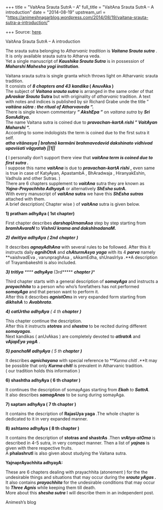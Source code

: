 +++
title = "VaitAna Srauta SutrA – A"
full_title = "VaitAna Srauta SutrA – A introduction"
date = "2014-08-19"
upstream_url = "https://animeshnagarblog.wordpress.com/2014/08/19/vaitana-srauta-sutra-a-introduction/"

+++
Source: [here](https://animeshnagarblog.wordpress.com/2014/08/19/vaitana-srauta-sutra-a-introduction/).

VaitAna Srauta SutrA – A introduction

The srauta sutra belonging to *Atharvanic tradition* is ***Vaitana
Srauta sutra*** .  
It is only available srauta sutra to Atharva veda.  
Yet a single manuscript of ***Kaushika Srauta Sutra*** is in possession
of ***Maharshi Mahesha yogi institution***.

Vaitana srauta sutra is single granta which throws light on Atharvanic
srauta tradition.  
It consists of ***8 chapters and 43*** ***kandika* ( AnuvAka )**  
The subject of ***Vaitana srauta sutra*** is arranged in the same order
of that ***pAraskar Srauta*** ****Sutra**** but with originality of
*atharvanic* tradition. A text with notes and indices is published by
sir Richard Grabe unde the title ” ***vaitāna sūtra : the ritual of
Atharvaveda “.***  
There is single known commentary ***” AkshEpa ”*** on *vaitana sutra*
by ***Sri*** ***SomAditya.***  
The name Vaitana sutra is coined due to ***pravachan-kartA rishi ”
VaitAyan Maharshi “.***  
According to some indologists the term is coined due to the first sutra
it self.  
***atha vitānasya \| brahmā karmāni brahmavedavid dakshinato vidhivad
upaviśati vāgyataḥ \|\|1\|\|***

**(** I personally don’t support there view that ***vaitAna term is
coined due to first sutra .***  
I suppose this name ***vaitAna*** is due to ***pravachan-kartA rishi*
,** even same is true in case of KatyAyan, ApastambA , BhAradwaja ,
HiranyakEshin, Vadhula and other Sutras. )  
There are 6 chapters supplement to ***vaitAna*** sutra they are known
as ***Yajna-Prayachhita AdhyayA*** or alternatively ***ShEsha
sutrA.***  
With every manuscript of ***vaitAna*** **sutra** we have this ***ShEsha
sutras*** attached with them.  
A brief description( Chapter wise ) of ***vaitAna*** sutra is given
below.

****1) pratham adhyAya ( 1st chapter)****

First chapter describes ***darshapUrnamAsa*** step by step starting from
***bramhAvaraN*** to ***VishnU krama and dakshInadanaM.***

****2)*** **dwitIya** *****adhyAya***** **( 2nd** *****chapter*****
**)***

It describes ***agnayAdhAna*** with several rules to be followed. After
this it instructs daily ***agnihOtrA*** and ***chAturmAsya***
***yaga*** with its 4 ***parva*** namely **vaishvadEva , varunpraghAsa ,
sAkamEdha, shUnasIrIya .**A description of Trayambakeshti is also
included.

******3) tritIya***** **** ********adhyAya********* (3rd*****
***********chapter********* ***)******

Third chapter starts with a general description of ***somayAga*** and
instructs a ***prayachhita*** to a person who who’s forefathers has not
performed ***somayAga*** and that person want to perform it.  
After this it describes ***agnistOm***a in very expanded form starting
from ***dikhshA*** to ***Avabhrata***.

****4) catUrtha*** ********adhyAya******** ( 4 th
********chapter******** **)***

This chapter continue the description.  
After this it instructs ***stotras*** and ***shastra*** to be recited
during different ***somayagas***.  
Next kandikas ( anUvAkas ) are completely devoted to ***atIratrA*** and
***vAjapEya*** ***yagA*** .

****5) panchaM*** ********adhyAya******** ( 5 th ********chapter********
**)***

It describes ***agnichayana*** with special reference to ***Kurma chitI*
.**It may be possible that only ***Kurma chitI*** is prevalent in
Atharvanic tradition.  
( our tradition holds this information )

****6) shashtha adhyAya ( 6 th chapter )****

It continues the description of somayAgas starting from ***Ekah** to
**SattrA**.*  
It also describes ***samagAnas*** to be sung during somayAga.

****7) saptam adhyAya ( 7 th chapter )****

It contains the description of **RajasUya yaga** .The whole chapter is
dedicated to it in very expanded manner.

****8) ashtamo adhyAya ( 8 th chapter )****

It contains the description of **stotras and shastrAs** .Then
***vrAtya-stOma*** is described in 4-5 sutra, in very compact manner.
Then a list of ***yajnas*** is given with there respective fruits.  
A **phalashrutI** is also given about studying the Vaitana sutra.

****YajnaprAyachhita adhyayA**:**

 These are 6 chapters dealing with prayachhita (atonement ) for the
the undesirable things and situations that may occur during the
***srauta yAgas .***  
It also contains ***prayachhita*** for the undesirable conditions that
may occur to ***Three*** ***Agnis*** while keeping them till death.  
More about this ***shesha sutra*** I will describe them in an
independent post.

Animesh’s blog

